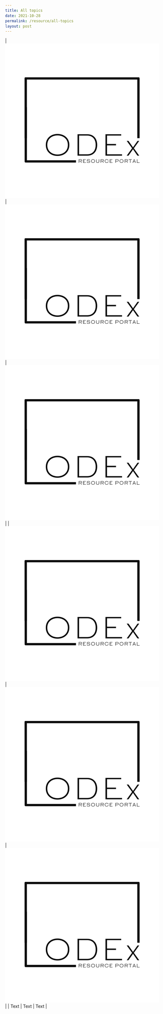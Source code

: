 ```yaml
---
title: All topics
date: 2021-10-28
permalink: /resource/all-topics
layout: post
---
```




| ![Alt text for image on Isomer site](/images/Black.png) | ![Alt text for image on Isomer site](/images/Black.png) | ![Alt text for image on Isomer site](/images/Black.png)|
|![Alt text for image on Isomer site](/images/Black.png)| ![Alt text for image on Isomer site](/images/Black.png) | ![Alt text for image on Isomer site](/images/Black.png) |
| Text     | Text     | Text     |

